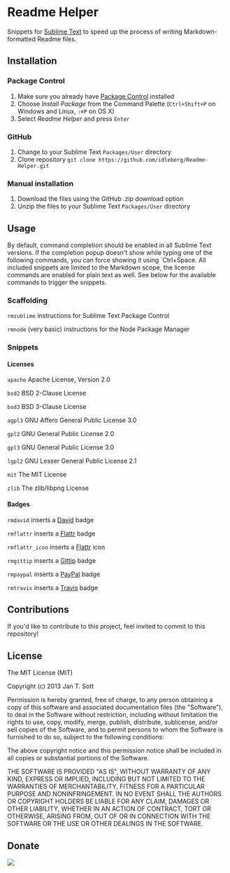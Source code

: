 # Readme Helper

Snippets for [Sublime Text](http://www.sublimetext.com/) to speed up the process of writing Markdown-formatted Readme files.

## Installation

### Package Control

1. Make sure you already have [Package Control](http://wbond.net/sublime_packages/package_control/) installed
2. Choose *Install Package* from the Command Palette (`Ctrl+Shift+P` on Windows and Linux, `⇧⌘P` on OS X)
3. Select *Readme Helper* and press `Enter`

### GitHub

1. Change to your Sublime Text `Packages/User` directory
2. Clone repository `git clone https://github.com/idleberg/Readme-Helper.git`

### Manual installation

1. Download the files using the GitHub .zip download option
2. Unzip the files to your Sublime Text `Packages/User` directory

## Usage

By default, command completion should be enabled in all Sublime Text versions. If the completion popup doesn't show while typing one of the following commands, you can force showing it using `Ctrl+Space. All included snippets are limited to the Markdown scope, the license commands are enabled for plain text as well. See below for the available commands to trigger the snippets.

### Scaffolding

`rmsublime`
instructions for Sublime Text Package Control

`rmnode`
(very basic) instructions for the Node Package Manager

### Snippets

#### Licenses

`apache`
Apache License, Version 2.0

`bsd2`
BSD 2-Clause License

`bsd3`
BSD 3-Clause License

`agpl3`
GNU Affero General Public License 3.0

`gpl2`
GNU General Public License 2.0

`gpl3`
GNU General Public License 3.0

`lgpl2`
GNU Lesser General Public License 2.1

`mit`
The MIT License

`zlib`
The zlib/libpng License

#### Badges

`rmdavid`
inserts a [David](https://david-dm.org/) badge

`rmflattr`
inserts a [Flattr](http://flattr.com) badge

`rmflattr_icon`
inserts a [Flattr](http://flattr.com) icon

`rmgittip`
inserts a [Gittip](http://gittip.com) badge

`rmpaypal`
inserts a [PayPal](http://paypal.com) badge

`rmtravis`
inserts a [Travis](http://travis-ci.org) badge


## Contributions

If you'd like to contribute to this project, feel invited to commit to this repository!

## License

The MIT License (MIT)

Copyright (c) 2013 Jan T. Sott

Permission is hereby granted, free of charge, to any person obtaining a copy
of this software and associated documentation files (the "Software"), to deal
in the Software without restriction, including without limitation the rights
to use, copy, modify, merge, publish, distribute, sublicense, and/or sell
copies of the Software, and to permit persons to whom the Software is
furnished to do so, subject to the following conditions:

The above copyright notice and this permission notice shall be included in
all copies or substantial portions of the Software.

THE SOFTWARE IS PROVIDED "AS IS", WITHOUT WARRANTY OF ANY KIND, EXPRESS OR
IMPLIED, INCLUDING BUT NOT LIMITED TO THE WARRANTIES OF MERCHANTABILITY,
FITNESS FOR A PARTICULAR PURPOSE AND NONINFRINGEMENT. IN NO EVENT SHALL THE
AUTHORS OR COPYRIGHT HOLDERS BE LIABLE FOR ANY CLAIM, DAMAGES OR OTHER
LIABILITY, WHETHER IN AN ACTION OF CONTRACT, TORT OR OTHERWISE, ARISING FROM,
OUT OF OR IN CONNECTION WITH THE SOFTWARE OR THE USE OR OTHER DEALINGS IN
THE SOFTWARE.

## Donate

[<img src="https://raw.github.com/balupton/flattr-buttons/master/badge-89x18.gif" />](https://flattr.com/submit/auto?user_id=idleberg&url=https://github.com/idleberg/Readme-Helper)